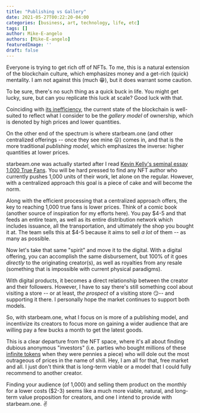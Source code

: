 ```yaml
---
title: "Publishing vs Gallery"
date: 2021-05-27T00:22:20-04:00
categories: [business, art, technology, life, etc]
tags: []
author: Mike-E-angelo
authors: [Mike-E-angelo]
featuredImage: ''
draft: false
---
```


Everyone is trying to get rich off of NFTs.  To me, this is a natural extension of the blockchain culture, which emphasizes money and a get-rich (quick) mentality.  I am not against this (much 😁), but it does warrant some caution.

To be sure, there's no such thing as a quick buck in life.  You might get lucky, sure, but can you replicate this luck at scale?  Good luck with that.

Coinciding with [its inefficiency](https://blog.starbeam.one/2021/05/the-opportunity-as-i-see-it/), the current state of the blockchain is well-suited to reflect what I consider to be the *gallery model* of ownership, which is denoted by high prices and lower quantities.

On the other end of the spectrum is where starbeam.one (and other centralized offerings -- once they see mine 😛) comes in, and that is the more traditional *publishing model*, which emphasizes the inverse: higher quantities at lower prices.

starbeam.one was actually started after I read [Kevin Kelly's seminal essay 1,000 True Fans](https://kk.org/thetechnium/1000-true-fans/).  You will be hard pressed to find any NFT author who currently pushes 1,000 units of their work, let alone on the regular.  However, with a centralized approach this goal is a piece of cake and will become the norm.

Along with the efficient processing that a centralized approach offers, the key to reaching 1,000 true fans is lower prices.  Think of a comic book (another source of inspiration for my efforts here).  You pay $4-5 and that feeds an entire team, as well as its entire distribution network which includes issuance, all the transportation, and ultimately the shop you bought it at.  The team sells this at $4-5 because it aims to sell *a lot* of them -- as many as possible.

Now let's take that same "spirit" and move it to the digital.  With a digital offering, you can accomplish the same disbursement, but 100% of it goes *directly* to the originating creator(s), as well as royalties from any resale (something that is impossible with current physical paradigms).  

With digital products, it becomes a direct relationship between the creator and their followers.  However, I have to say there's still something cool about visiting a store -- or at least, *the prospect* of a visiting store 😏-- and supporting it there.  I personally hope the market continues to support both models.

So, with starbeam.one, what I focus on is more of a publishing model, and incentivize its creators to focus more on gaining a wider audience that are willing pay a few bucks a month to get the latest goods.

This is a clear departure from the NFT space, where it's all about finding dubious anonymous "investors" (i.e. parties who bought millions of these [infinite tokens](https://www.reddit.com/r/ethereum/comments/mf28do/simple_ethereum_question_unlimited_supply/) when they were pennies a piece) who will dole out the most outrageous of prices in the name of shill.  Hey, I am all for that, free market and all.  I just don't think that is long-term viable or a model that I could fully recommend to another creator.

Finding your audience (of 1,000) and selling them product on the monthly for a lower costs ($2-3) seems like a much more viable, natural, and long-term value proposition for creators, and one I intend to provide with starbeam.one. ✌
